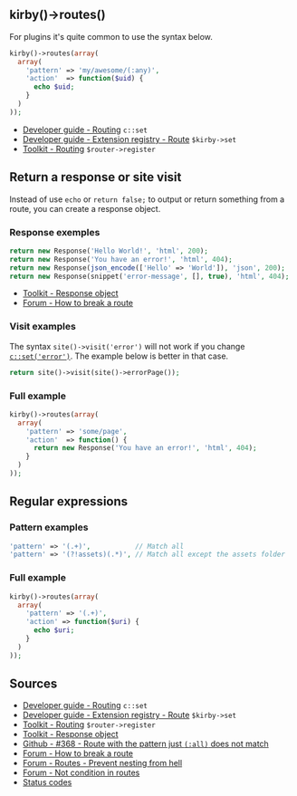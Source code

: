 ## kirby()->routes()

For plugins it's quite common to use the syntax below.

```php
kirby()->routes(array(
  array(
    'pattern' => 'my/awesome/(:any)',
    'action'  => function($uid) {
      echo $uid;
    }
  )
));
```

- [Developer guide - Routing](https://getkirby.com/docs/developer-guide/advanced/routing) `c::set`
- [Developer guide - Extension registry - Route](https://getkirby.com/docs/developer-guide/plugins/registry) `$kirby->set`
- [Toolkit - Routing](https://getkirby.com/docs/developer-guide/toolkit/routing) `$router->register`

## Return a response or site visit

Instead of use `echo` or `return false;` to output or return something from a route, you can create a response object.

### Response exemples

```php
return new Response('Hello World!', 'html', 200);
return new Response('You have an error!', 'html', 404);
return new Response(json_encode(['Hello' => 'World']), 'json', 200);
return new Response(snippet('error-message', [], true), 'html', 404);
```

- [Toolkit - Response object](https://getkirby.com/docs/toolkit/api#response)
- [Forum - How to break a route](https://forum.getkirby.com/t/how-do-you-prefer-to-break-a-route/6518/1)

### Visit examples

The syntax `site()->visit('error')` will not work if you change [`c::set('error')`](https://getkirby.com/docs/cheatsheet/options/error). The example below is better in that case.

```php
return site()->visit(site()->errorPage());
```

### Full example

```php
kirby()->routes(array(
  array(
    'pattern' => 'some/page',
    'action'  => function() {
      return new Response('You have an error!', 'html', 404);
    }
  )
));
```

## Regular expressions

### Pattern examples

```php
'pattern' => '(.+)',           // Match all
'pattern' => '(?!assets)(.*)', // Match all except the assets folder
```

### Full example

```php
kirby()->routes(array(
  array(
    'pattern' => '(.+)',
    'action' => function($uri) {
      echo $uri;
    }
  )
));
```

## Sources

- [Developer guide - Routing](https://getkirby.com/docs/developer-guide/advanced/routing) `c::set`
- [Developer guide - Extension registry - Route](https://getkirby.com/docs/developer-guide/plugins/registry) `$kirby->set`
- [Toolkit - Routing](https://getkirby.com/docs/developer-guide/toolkit/routing) `$router->register`
- [Toolkit - Response object](https://getkirby.com/docs/toolkit/api#response)
- [Github - #368 - Route with the pattern just `(:all)` does not match](https://github.com/getkirby/kirby/issues/368)
- [Forum - How to break a route](https://forum.getkirby.com/t/how-do-you-prefer-to-break-a-route/6518/1)
- [Forum - Routes - Prevent nesting from hell](https://forum.getkirby.com/t/routes-prevent-nesting-from-hell/3304)
- [Forum - Not condition in routes](https://forum.getkirby.com/t/not-condition-in-regex-in-routes/6335)
- [Status codes](https://httpstatuses.com/)